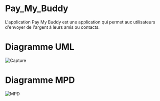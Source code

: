 # Pay_My_Buddy

L'application Pay My Buddy est une application qui permet aux utilisateurs d'envoyer de l'argent
à leurs amis ou contacts.

# Diagramme UML

![Capture](https://github.com/user-attachments/assets/6805b6a5-beb4-4bfe-88d1-8b25a781c2ab)

# Diagramme MPD

![MPD](https://github.com/user-attachments/assets/b1c812ea-80b3-415a-9bc2-9246edc19c60)
